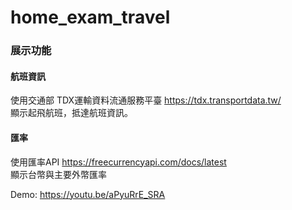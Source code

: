 # home_exam_travel

### 展示功能
#### 航班資訊
使用交通部 TDX運輸資料流通服務平臺 https://tdx.transportdata.tw/
<br>顯示起飛航班，抵達航班資訊。
#### 匯率
使用匯率API https://freecurrencyapi.com/docs/latest
<br>顯示台幣與主要外幣匯率

Demo:
https://youtu.be/aPyuRrE_SRA

